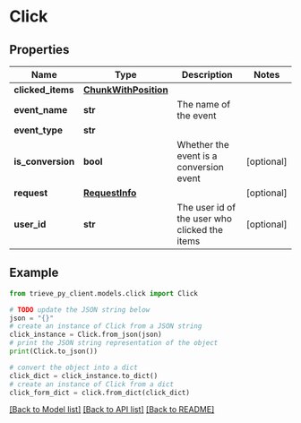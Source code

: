 # Click


## Properties

Name | Type | Description | Notes
------------ | ------------- | ------------- | -------------
**clicked_items** | [**ChunkWithPosition**](ChunkWithPosition.md) |  | 
**event_name** | **str** | The name of the event | 
**event_type** | **str** |  | 
**is_conversion** | **bool** | Whether the event is a conversion event | [optional] 
**request** | [**RequestInfo**](RequestInfo.md) |  | [optional] 
**user_id** | **str** | The user id of the user who clicked the items | [optional] 

## Example

```python
from trieve_py_client.models.click import Click

# TODO update the JSON string below
json = "{}"
# create an instance of Click from a JSON string
click_instance = Click.from_json(json)
# print the JSON string representation of the object
print(Click.to_json())

# convert the object into a dict
click_dict = click_instance.to_dict()
# create an instance of Click from a dict
click_form_dict = click.from_dict(click_dict)
```
[[Back to Model list]](../README.md#documentation-for-models) [[Back to API list]](../README.md#documentation-for-api-endpoints) [[Back to README]](../README.md)


